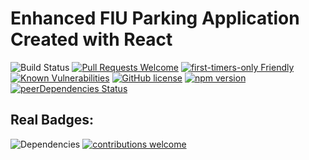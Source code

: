 # Enhanced FIU Parking Application Created with React

![Build Status](https://travis-ci.org/freeCodeCamp/freeCodeCamp.svg?branch=staging)
[![Pull Requests Welcome](https://img.shields.io/badge/PRs-welcome-brightgreen.svg?style=flat)](http://makeapullrequest.com)
[![first-timers-only Friendly](https://img.shields.io/badge/first--timers--only-friendly-blue.svg)](http://www.firsttimersonly.com/)
[![Known Vulnerabilities](https://snyk.io/test/github/freecodecamp/freecodecamp/badge.svg)](https://snyk.io/test/github/freecodecamp/freecodecamp[)
[![GitHub license](https://img.shields.io/badge/license-MIT-blue.svg)](https://github.com/facebook/react/blob/master/LICENSE) [![npm version](https://img.shields.io/npm/v/react.svg?style=flat)](https://www.npmjs.com/package/react) 
[![peerDependencies Status](https://img.shields.io/david/peer/twbs/bootstrap.svg)](https://david-dm.org/twbs/bootstrap?type=peer)

## Real Badges:

![Dependencies](https://david-dm.org/fiuparking/ReactAPP.svg)
[![contributions welcome](https://img.shields.io/badge/contributions-welcome-brightgreen.svg?style=flat)](https://github.com/fiuparking/ReactAPP/issues)

